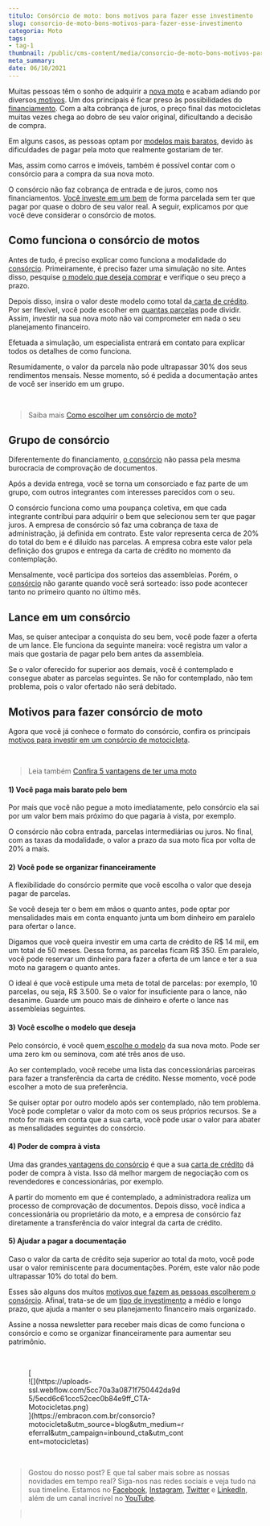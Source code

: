 ```yaml
---
titulo: Consórcio de moto: bons motivos para fazer esse investimento
slug: consorcio-de-moto-bons-motivos-para-fazer-esse-investimento
categoria: Moto
tags:
- tag-1
thumbnail: /public/cms-content/media/consorcio-de-moto-bons-motivos-para-fazer-esse-investimento.png
meta_summary: 
date: 06/10/2021
---
```

Muitas pessoas têm o sonho de adquirir a [nova moto](https://www.embracon.com.br/blog/5-vantagens-consorcio-de-moto) e acabam adiando por diversos[ motivos](https://www.embracon.com.br/blog/confira-5-vantagens-de-ter-uma-moto). Um dos principais é ficar preso às possibilidades do [financiamento](https://www.embracon.com.br/blog/financiamento-ou-consorcio-o-que-e-melhor-na-compra-de-um-imovel). Com a alta cobrança de juros, o preço final das motocicletas muitas vezes chega ao dobro de seu valor original, dificultando a decisão de compra.

Em alguns casos, as pessoas optam por [modelos mais baratos](https://www.embracon.com.br/blog/carros-mais-baratos-os-modelos-de-ate-r-40-mil), devido às dificuldades de pagar pela moto que realmente gostariam de ter.

Mas, assim como carros e imóveis, também é possível contar com o consórcio para a compra da sua nova moto.

O consórcio não faz cobrança de entrada e de juros, como nos financiamentos. [Você investe em um bem](https://www.embracon.com.br/blog/consorcio-de-moto-bons-motivos-para-fazer-esse-investimento) de forma parcelada sem ter que pagar por quase o dobro de seu valor real. A seguir, explicamos por que você deve considerar o consórcio de motos.

Como funciona o consórcio de motos
----------------------------------

Antes de tudo, é preciso explicar como funciona a modalidade do [consórcio](https://www.embracon.com.br/consorcio-motos). Primeiramente, é preciso fazer uma simulação no site. Antes disso, pesquise [o modelo que deseja comprar](https://www.embracon.com.br/blog/motos-confira-os-modelos-mais-novos-do-mercado) e verifique o seu preço a prazo.

Depois disso, insira o valor deste modelo como total da[ carta de crédito](https://www.embracon.com.br/consorcio-motos). Por ser flexível, você pode escolher em [quantas parcelas](https://www.embracon.com.br/blog/como-e-feito-o-pagamento-da-parcela-do-consorcio) pode dividir. Assim, investir na sua nova moto não vai comprometer em nada o seu planejamento financeiro.

Efetuada a simulação, um especialista entrará em contato para explicar todos os detalhes de como funciona.

Resumidamente, o valor da parcela não pode ultrapassar 30% dos seus rendimentos mensais. Nesse momento, só é pedida a documentação antes de você ser inserido em um grupo.

‍

> Saiba mais [Como escolher um consórcio de moto?](https://www.embracon.com.br/blog/como-escolher-um-consorcio-de-moto)

Grupo de consórcio
------------------

Diferentemente do financiamento, [o consórcio](https://www.embracon.com.br/consorcio-motos) não passa pela mesma burocracia de comprovação de documentos.

Após a devida entrega, você se torna um consorciado e faz parte de um grupo, com outros integrantes com interesses parecidos com o seu.

O consórcio funciona como uma poupança coletiva, em que cada integrante contribui para adquirir o bem que selecionou sem ter que pagar juros. A empresa de consórcio só faz uma cobrança de taxa de administração, já definida em contrato. Este valor representa cerca de 20% do total do bem e é diluído nas parcelas. A empresa cobra este valor pela definição dos grupos e entrega da carta de crédito no momento da contemplação.

Mensalmente, você participa dos sorteios das assembleias. Porém, o [consórcio](https://www.embracon.com.br/consorcio-motos) não garante quando você será sorteado: isso pode acontecer tanto no primeiro quanto no último mês.

Lance em um consórcio
---------------------

Mas, se quiser antecipar a conquista do seu bem, você pode fazer a oferta de um lance. Ele funciona da seguinte maneira: você registra um valor a mais que gostaria de pagar pelo bem antes da assembleia.

Se o valor oferecido for superior aos demais, você é contemplado e consegue abater as parcelas seguintes. Se não for contemplado, não tem problema, pois o valor ofertado não será debitado.

Motivos para fazer consórcio de moto
------------------------------------

Agora que você já conhece o formato do consórcio, confira os principais [motivos para investir em um consórcio de motocicleta](https://www.embracon.com.br/blog/confira-5-vantagens-de-ter-uma-moto).

‍

> Leia também [Confira 5 vantagens de ter uma moto](https://www.embracon.com.br/blog/confira-5-vantagens-de-ter-uma-moto)

#### 1) Você paga mais barato pelo bem

Por mais que você não pegue a moto imediatamente, pelo consórcio ela sai por um valor bem mais próximo do que pagaria à vista, por exemplo.

O consórcio não cobra entrada, parcelas intermediárias ou juros. No final, com as taxas da modalidade, o valor a prazo da sua moto fica por volta de 20% a mais.

#### 2) Você pode se organizar financeiramente

A flexibilidade do consórcio permite que você escolha o valor que deseja pagar de parcelas.

Se você deseja ter o bem em mãos o quanto antes, pode optar por mensalidades mais em conta enquanto junta um bom dinheiro em paralelo para ofertar o lance.

Digamos que você queira investir em uma carta de crédito de R$ 14 mil, em um total de 50 meses. Dessa forma, as parcelas ficam R$ 350. Em paralelo, você pode reservar um dinheiro para fazer a oferta de um lance e ter a sua moto na garagem o quanto antes.

O ideal é que você estipule uma meta de total de parcelas: por exemplo, 10 parcelas, ou seja, R$ 3.500. Se o valor for insuficiente para o lance, não desanime. Guarde um pouco mais de dinheiro e oferte o lance nas assembleias seguintes.

#### 3) Você escolhe o modelo que deseja

Pelo consórcio, é você quem[ escolhe o modelo](https://www.embracon.com.br/blog/motos-confira-os-modelos-mais-novos-do-mercado) da sua nova moto. Pode ser uma zero km ou seminova, com até três anos de uso.

Ao ser contemplado, você recebe uma lista das concessionárias parceiras para fazer a transferência da carta de crédito. Nesse momento, você pode escolher a moto de sua preferência.

Se quiser optar por outro modelo após ser contemplado, não tem problema. Você pode completar o valor da moto com os seus próprios recursos. Se a moto for mais em conta que a sua carta, você pode usar o valor para abater as mensalidades seguintes do consórcio.

#### 4) Poder de compra à vista

Uma das grandes[ vantagens do consórcio](https://www.embracon.com.br/blog/5-vantagens-consorcio-de-moto) é que a sua [carta de crédito](https://www.embracon.com.br/blog/o-que-voce-precisa-saber-sobre-a-carta-de-credito-de-consorcios) dá poder de compra à vista. Isso dá melhor margem de negociação com os revendedores e concessionárias, por exemplo.

A partir do momento em que é contemplado, a administradora realiza um processo de comprovação de documentos. Depois disso, você indica a concessionária ou proprietário da moto, e a empresa de consórcio faz diretamente a transferência do valor integral da carta de crédito.

#### 5) Ajudar a pagar a documentação

Caso o valor da carta de crédito seja superior ao total da moto, você pode usar o valor reminiscente para documentações. Porém, este valor não pode ultrapassar 10% do total do bem.

Esses são alguns dos muitos [motivos que fazem as pessoas escolherem o consórcio](https://www.embracon.com.br/blog/5-vantagens-consorcio-de-moto). Afinal, trata-se de um [tipo de investimento](https://www.embracon.com.br/blog/consorcio-de-moto-bons-motivos-para-fazer-esse-investimento) a médio e longo prazo, que ajuda a manter o seu planejamento financeiro mais organizado.

Assine a nossa newsletter para receber mais dicas de como funciona o consórcio e como se organizar financeiramente para aumentar seu patrimônio.

‍

<figure class="w-richtext-figure-type-image w-richtext-align-center" style="max-width:310px">[<div>![](https://uploads-ssl.webflow.com/5cc70a3a0871f750442da9d5/5ecd6c61ccc52cec0b84e9ff_CTA-Motocicletas.png)</div>](https://embracon.com.br/consorcio?motocicleta&utm_source=blog&utm_medium=referral&utm_campaign=inbound_cta&utm_content=motocicletas)</figure>‍

> Gostou do nosso post? E que tal saber mais sobre as nossas novidades em tempo real? Siga-nos nas redes sociais e veja tudo na sua timeline. Estamos no [Facebook](https://www.facebook.com/embracon/), [Instagram](https://www.instagram.com/embraconoficial/), [Twitter](https://twitter.com/embracon) e [LinkedIn](https://www.linkedin.com/company/1018875/), além de um canal incrível no [YouTube](https://www.youtube.com/channel/UCL-Y0mv9zc73Iek48NLUBzQ).

> ‍

